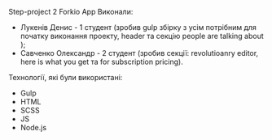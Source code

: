 Step-project 2 Forkio App 
Виконали:
* Лукенів Денис - 1 студент (зробив gulp збірку з усім потрібним для початку виконання проекту, header та секцію people are talking about );
* Савченко Олександр - 2 студент (зробив секції: revolutioanry editor, here is what you get та for subscription pricing).

Технології, які були використані:
* Gulp 
* HTML
* SCSS 
* JS
* Node.js
